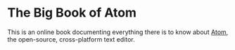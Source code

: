 # The Big Book of Atom

This is an online book documenting everything there is to know about [Atom][atom], the open-source, cross-platform text editor.

[atom]: https://atom.io
